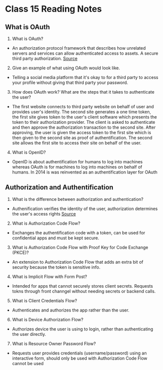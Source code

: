 # Class 15 Reading Notes

## What is OAuth

1. What is OAuth?

- An authorization protocol framework that describes how unrelated servers and services can allow authenticated access to assets. A secure third party authorization. <a href="https://www.csoonline.com/article/3216404/what-is-oauth-how-the-open-authorization-framework-works.html">Source</a>

2. Give an example of what using OAuth would look like.

- Telling a social media platform that it's okay to for a third party to access your profile without giving that third party your password.

3. How does OAuth work? What are the steps that it takes to authenticate the user?

- The first website connects to third party website on behalf of user and provides user's identity. The second site generates a one time token, the first site gives token to the user's client software which presents the token to their authorization provider. The client is asked to authenticate and then approve the authorization transaction to the second site. After approving, the user is given the access token to the first site which is then given to the second site as proof of authentification. The second site allows the first site to access their site on behalf of the user.

4. What is OpenID?

- OpenID is about authentification for humans to log into machines whereas OAuth is for machines to log into machines on behalf of humans. In 2014 is was reinvented as an authentification layer for OAuth

## Authorization and Authentification

1. What is the difference between authorization and authentication?

- Authenification verifies the identity of the user, authorization determines the user's access rights <a href="https://www.onelogin.com/learn/authentication-vs-authorization#:~:text=Authentication%20and%20authorization%20are%20two,authorization%20determines%20their%20access%20rights.">Source</a>

2. What is Authorization Code Flow?

- Exchanges the authentification code with a token, can be used for confidential apps and must be kept secure.

3. What is Authorization Code Flow with Proof Key for Code Exchange (PKCE)?

- An extension to Authorization Code Flow that adds an extra bit of security because the token is sensitive info.

4. What is Implicit Flow with Form Post?

- Intended for apps that cannot securely stores client secrets. Requests tokns through front channgel without needing secrets or backend calls.

5. What is Client Credentials Flow?

- Authenticates and authorizes the app rather than the user.

6. What is Device Authorization Flow?

- Authorizes device the user is using to login, rather than authenticating the user directly.

7. What is Resource Owner Password Flow?

- Requests user provides credentials (username/password) using an interactive form, should only be used with Authorization Code Flow cannot be used
